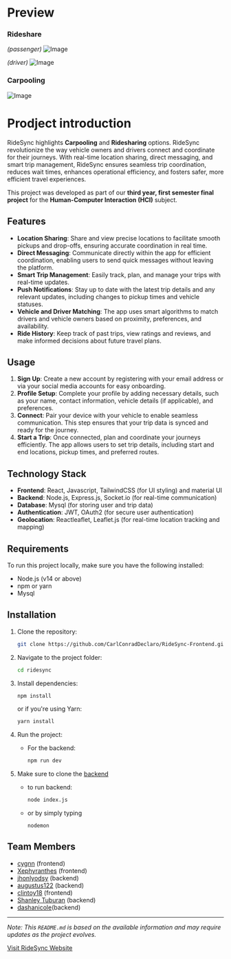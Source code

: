 # Preview 


### Rideshare
*(passenger)*
![Image](https://github.com/user-attachments/assets/d488f554-9347-4c44-b193-b2a0419e1d30)

*(driver)*
![Image](https://github.com/user-attachments/assets/3d0bc1ef-d6d0-4d6c-8f47-27867cbf3e4e)


### Carpooling
![Image](https://github.com/user-attachments/assets/07ac1bf1-e9a1-440a-a09c-e05445f53042)



 
 # Prodject introduction
 
RideSync highlights **Carpooling** and **Ridesharing** options. RideSync revolutionize the way vehicle owners and drivers connect and coordinate for their journeys. With real-time location sharing, direct messaging, and smart trip management, RideSync ensures seamless trip coordination, reduces wait times, enhances operational efficiency, and fosters safer, more efficient travel experiences. 



This project was developed as part of our  **third year, first semester final project** for the **Human-Computer Interaction (HCI)** subject.


## Features

- **Location Sharing**: Share and view precise locations to facilitate smooth pickups and drop-offs, ensuring accurate coordination in real time.
- **Direct Messaging**: Communicate directly within the app for efficient coordination, enabling users to send quick messages without leaving the platform.
- **Smart Trip Management**: Easily track, plan, and manage your trips with real-time updates.
- **Push Notifications**: Stay up to date with the latest trip details and any relevant updates, including changes to pickup times and vehicle statuses.
- **Vehicle and Driver Matching**: The app uses smart algorithms to match drivers and vehicle owners based on proximity, preferences, and availability.
- **Ride History**: Keep track of past trips, view ratings and reviews, and make informed decisions about future travel plans.

## Usage

1. **Sign Up**: Create a new account by registering with your email address or via your social media accounts for easy onboarding.
2. **Profile Setup**: Complete your profile by adding necessary details, such as your name, contact information, vehicle details (if applicable), and preferences.
3. **Connect**: Pair your device with your vehicle to enable seamless communication. This step ensures that your trip data is synced and ready for the journey.
4. **Start a Trip**: Once connected, plan and coordinate your journeys efficiently. The app allows users to set trip details, including start and end locations, pickup times, and preferred routes.

## Technology Stack

- **Frontend**: React, Javascript, TailwindCSS (for UI styling) and material UI
- **Backend**: Node.js, Express.js, Socket.io (for real-time communication)
- **Database**: Mysql (for storing user and trip data)
- **Authentication**: JWT, OAuth2 (for secure user authentication)
- **Geolocation**: Reactleaflet, Leaflet.js (for real-time location tracking and mapping)

## Requirements

To run this project locally, make sure you have the following installed:

- Node.js (v14 or above)
- npm or yarn
- Mysql

## Installation

1. Clone the repository:
    ```bash
    git clone https://github.com/CarlConradDeclaro/RideSync-Frontend.git
    ```
2. Navigate to the project folder:
    ```bash
    cd ridesync
    ```
3. Install dependencies:
    ```bash
    npm install
    ```
    or if you're using Yarn:
    ```bash
    yarn install
    ```
 
4. Run the project:
    - For the backend:
        ```bash
        npm run dev
        ```
5. Make sure to clone the [backend](https://github.com/CarlConradDeclaro/ridesync-backend)
    - to run backend:
        ```bash
        node index.js
        ```
    - or by simply typing
        ```
        nodemon
        ```



## Team Members

- [cygnn](https://github.com/cygnn) (frontend)
- [Xephyranthes](https://github.com/vforvier) (frontend)
- [jhonlyodsy](https://github.com/jhonlyodsy) (backend)
- [augustus122](https://github.com/augustus122) (backend)
- [clintoy18](https://github.com/clintoy18) (frontend)
- [Shanley Tuburan](https://github.com/shanleymae) (backend)
- [dashanicole](https://github.com/dashanicole)(backend)
 


---


*Note: This `README.md` is based on the available information and may require updates as the project evolves.*



[Visit RideSync Website](https://ridesync.netlify.app/)
